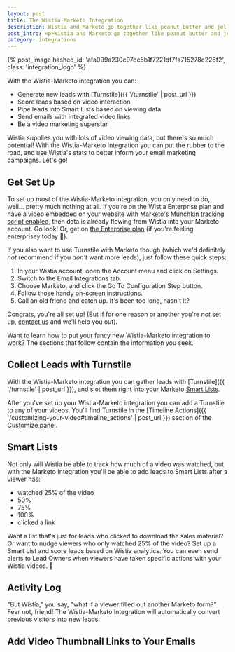```yaml
---
layout: post
title: The Wistia-Marketo Integration
description: Wistia and Marketo go together like peanut butter and jelly -- like Sherlock and Watson! Want to get in on the fun? Here's our guide to getting the Wistia-Marketo integration working for you.
post_intro: <p>Wistia and Marketo go together like peanut butter and jelly -- like Sherlock and Watson, like <a href="//fast.wistia.net/embed/iframe/4n068wv4j6?popover=true" class="wistia-popover[height=480,playerColor=78a8eb,width=640]">Meredith and pugs</a>! Want to get in on the fun? Here's our guide to getting the Wistia-Marketo integration working for you.</p>
category: integrations
---
```


{% post_image hashed_id: 'afa099a230c97dc5b1f7221df7fa715278c226f2', class: 'integration_logo' %}

With the Wistia-Marketo integration you can:


- Generate new leads with [Turnstile]({{ '/turnstile' | post_url }})
- Score leads based on video interaction
- Pipe leads into Smart Lists based on viewing data
- Send emails with integrated video links
- Be a video marketing superstar


Wistia supplies you with lots of video viewing data, but there's so much potential!
With the Wistia-Marketo Integration you can put the rubber to the road, and use
Wistia's stats to better inform your email marketing campaigns. Let's go!


## Get Set Up

To set up _most_ of the Wistia-Marketo integration, you only need to do, well... pretty much nothing at all. If you're on the Wistia Enterprise plan and have a video embedded on your website with [Marketo's Munchkin tracking script enabled](http://developers.marketo.com/documentation/websites/lead-tracking-munchkin-js/), then data is already flowing from Wistia into your Marketo account. Go look! Or, get on [the Enterprise plan](http://wistia.com/pricing) (if you're feeling enterprisey today 🚀).

If you also want to use Turnstile with Marketo though (which we'd definitely _not_ recommend if you _don't_ want more leads), just follow these quick steps:

1. In your Wistia account, open the Account menu and click on Settings.
2. Switch to the Email Integrations tab.
3. Choose Marketo, and click the Go To Configuration Step button.
4. Follow those handy on-screen instructions.
5. Call an old friend and catch up. It's been too long, hasn't it?

Congrats, you're all set up! (But if for one reason or another you're _not_ set up, [contact us](http://wistia.com/support/contact) and we'll help you out).

Want to learn how to put your fancy new Wistia-Marketo integration to work? The sections that follow contain the information you seek.


## Collect Leads with Turnstile

With the Wistia-Marketo integration you can gather leads with [Turnstile]({{ '/turnstile' | post_url }}),
and slot them right into your Marketo [Smart Lists](#smart_lists).

After you've set up your Wistia-Marketo integration you can add a Turnstile to
any of your videos. You'll find Turnstile in the
[Timeline Actions]({{ '/customizing-your-video#timeline_actions' | post_url }})
section of the Customize panel.

## Smart Lists

Not only will Wistia be able to track how much of a video was watched, but with
the Marketo Integration you'll be able to add leads to Smart Lists after a
viewer has:

- watched 25% of the video
- 50%
- 75%
- 100%
- clicked a link

Want a list that's just for leads who clicked to download the sales material?
Or want to nudge viewers who only watched 25% of the video? Set up a Smart List
and score leads based on Wistia analytics. You can even send alerts to Lead Owners
when viewers have taken specific actions with your Wistia videos. 🎉

## Activity Log

"But Wistia," you say, "what if a viewer filled out another Marketo form?" Fear
not, friend! The Wistia-Marketo Integration will automatically convert previous
visitors into new leads.


## Add Video Thumbnail Links to Your Emails

<script charset="ISO-8859-1" src="//fast.wistia.com/assets/external/popover-v1.js"></script>
<script>
  wistiaJQuery(document).bind("wistia-popover", function(event, iframe) {
    iframe.wistiaApi.bind("end", function() {
      wistiaJQuery.fancybox.close();
    });
  });
</script>
